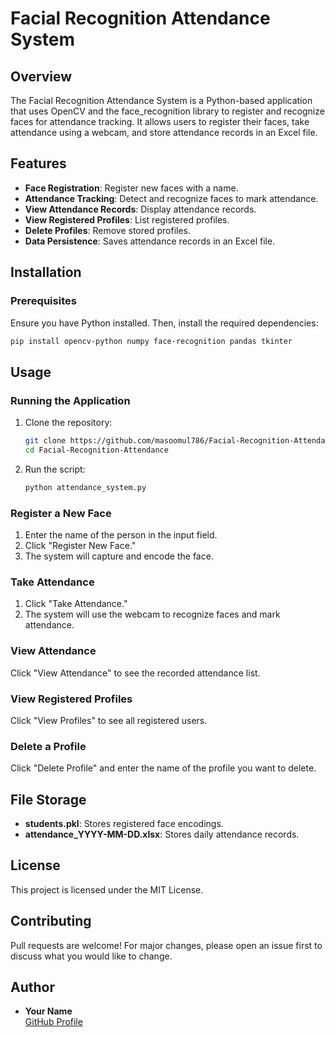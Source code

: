 # Facial Recognition Attendance System

## Overview
The Facial Recognition Attendance System is a Python-based application that uses OpenCV and the face_recognition library to register and recognize faces for attendance tracking. It allows users to register their faces, take attendance using a webcam, and store attendance records in an Excel file.

## Features
- **Face Registration**: Register new faces with a name.
- **Attendance Tracking**: Detect and recognize faces to mark attendance.
- **View Attendance Records**: Display attendance records.
- **View Registered Profiles**: List registered profiles.
- **Delete Profiles**: Remove stored profiles.
- **Data Persistence**: Saves attendance records in an Excel file.

## Installation
### Prerequisites
Ensure you have Python installed. Then, install the required dependencies:
```sh
pip install opencv-python numpy face-recognition pandas tkinter
```

## Usage
### Running the Application
1. Clone the repository:
   ```sh
   git clone https://github.com/masoomul786/Facial-Recognition-Attendance.git
   cd Facial-Recognition-Attendance
   ```
2. Run the script:
   ```sh
   python attendance_system.py
   ```

### Register a New Face
1. Enter the name of the person in the input field.
2. Click "Register New Face."
3. The system will capture and encode the face.

### Take Attendance
1. Click "Take Attendance."
2. The system will use the webcam to recognize faces and mark attendance.

### View Attendance
Click "View Attendance" to see the recorded attendance list.

### View Registered Profiles
Click "View Profiles" to see all registered users.

### Delete a Profile
Click "Delete Profile" and enter the name of the profile you want to delete.

## File Storage
- **students.pkl**: Stores registered face encodings.
- **attendance_YYYY-MM-DD.xlsx**: Stores daily attendance records.

## License
This project is licensed under the MIT License.

## Contributing
Pull requests are welcome! For major changes, please open an issue first to discuss what you would like to change.

## Author
- **Your Name**  
  [GitHub Profile](https://github.com/masoomul786)

